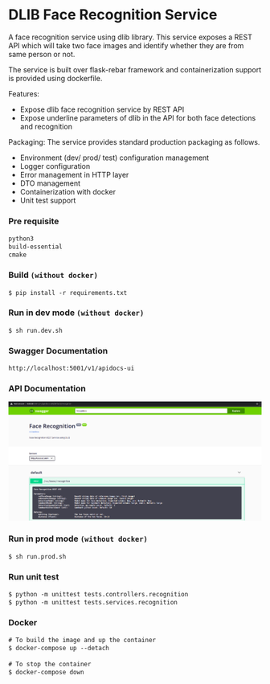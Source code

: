 # DLIB Face Recognition Service 
A face recognition service using dlib library. This service exposes a REST API which will take two face images and identify whether they are from same person or not. 

The service is built over flask-rebar framework and containerization support is provided using dockerfile.

Features:
*   Expose dlib face recognition service by REST API
*   Expose underline parameters of dlib in the API for both face detections and recognition

Packaging: The service provides standard production packaging as follows.
*   Environment (dev/ prod/ test) configuration management
*   Logger configuration
*   Error management in HTTP layer
*   DTO management
*   Containerization with docker 
*   Unit test support

### Pre requisite

    python3
    build-essential 
    cmake

### Build `(without docker)`

    $ pip install -r requirements.txt
    
### Run in dev mode `(without docker)`

    $ sh run.dev.sh

### Swagger Documentation
    
    http://localhost:5001/v1/apidocs-ui
    
### API Documentation

![API DOC](swagger-demo/swagger.png)

### Run in prod mode `(without docker)`

    $ sh run.prod.sh
    
    
### Run unit test

    $ python -m unittest tests.controllers.recognition
    $ python -m unittest tests.services.recognition
    
### Docker

    # To build the image and up the container
    $ docker-compose up --detach
    
    # To stop the container
    $ docker-compose down
